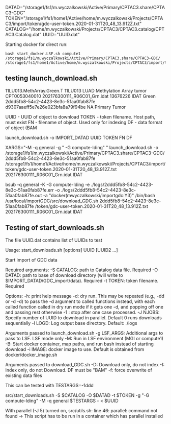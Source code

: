 DATAD="/storage1/fs1/m.wyczalkowski/Active/Primary/CPTAC3.share/CPTAC3-GDC"
TOKEN="/storage1/fs1/home1/Active/home/m.wyczalkowski/Projects/CPTAC3/import/token/gdc-user-token.2020-01-31T20_48_13.912Z.txt"
CATALOG="/home/m.wyczalkowski/Projects/CPTAC3/CPTAC3.catalog/CPTAC3.Catalog.dat"
UUID="UUID.dat"

Starting docker for direct run:
```
bash start_docker.LSF.sh compute1 /storage1/fs1/m.wyczalkowski/Active/Primary/CPTAC3.share/CPTAC3-GDC/ /storage1/fs1/home1/Active/home/m.wyczalkowski/Projects/CPTAC3/import/token
```

## testing launch_download.sh

11LU013.MethArray.Green.T   11LU013 LUAD    Methylation Array   tumor   CPT0053040010   202176300111_R06C01_Grn.idat    13676226    IDAT    Green   2ddd5fb8-54c2-4423-8e3c-51aa0fab87fe    d9307aaeff5e7e26e023bfa8a79f94be    NA  Primary Tumor

  UUID - UUID of object to download
  TOKEN - token filename.  Host path, must exist
  FN - filename of object.  Used only for indexing
  DF - data format of object (BAM

launch_download.sh -o IMPORT_DATAD UUID TOKEN FN DF

XARGS="-M -q general -g \" -G compute-lding\" "
launch_download.sh -o /storage1/fs1/m.wyczalkowski/Active/Primary/CPTAC3.share/CPTAC3-GDC/ 2ddd5fb8-54c2-4423-8e3c-51aa0fab87fe /storage1/fs1/home1/Active/home/m.wyczalkowski/Projects/CPTAC3/import/token/gdc-user-token.2020-01-31T20_48_13.912Z.txt 202176300111_R06C01_Grn.idat IDAT

bsub -q general -K -G compute-lding -e ./logs/2ddd5fb8-54c2-4423-8e3c-51aa0fab87fe.err -o ./logs/2ddd5fb8-54c2-4423-8e3c-51aa0fab87fe.out -a "docker(mwyczalkowski/importgdc:Y3)" /bin/bash /usr/local/importGDC/src/download_GDC.sh 2ddd5fb8-54c2-4423-8e3c-51aa0fab87fe /token/gdc-user-token.2020-01-31T20_48_13.912Z.txt 202176300111_R06C01_Grn.idat IDAT


## Testing of start_downloads.sh

The file UUID.dat contains list of UUIDs to test

Usage: start_downloads.sh [options] UUID [UUID2 ...]

Start import of GDC data

Required arguments:
-S CATALOG: path to Catalog data file. Required
-O DATAD: path to base of download directory (will write to $IMPORT_DATAD/GDC_import/data). Required
-t TOKEN: token filename.  Required

Options:
-h: print help message
-d: dry run.  This may be repeated (e.g., -dd or -d -d) to pass the -d argument to called functions instead,
    with each called function called in dry run mode if it gets one -d, and popping off one and passing rest otherwise
-1 : stop after one case processed.
-J NJOBS: Specify number of UUID to download in parallel.  Default 0 runs downloads sequentially
-l LOGD: Log output base directory.  Default: ./logs

Arguments passed to launch_download.sh
-g LSF_ARGS: Additional args to pass to LSF.  LSF mode only
-M: Run in LSF environment (MGI or compute1)
-B: Start docker container, map paths, and run bash instead of starting download
-i IMAGE: docker image to use.  Default is obtained from docker/docker_image.sh

Arguments passed to download_GDC.sh
-D: Download only, do not index
-I: Index only, do not Download.  DF must be "BAM"
-f: force overwrite of existing data files

This can be tested with TESTARGS=-1ddd

src/start_downloads.sh -S $CATALOG -O $DATAD -t $TOKEN -g "-G compute-lding" -M -q general $TESTARGS - < $UUID

With parallel (-J 5) turned on,
    src/utils.sh: line 46: parallel: command not found
-> This script has to be run in a container which has parallel installed

